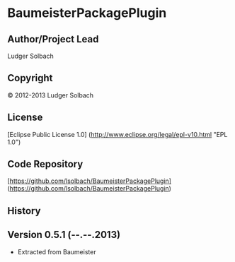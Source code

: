 BaumeisterPackagePlugin
==========================


Author/Project Lead
-------------------
Ludger Solbach

Copyright
---------
© 2012-2013 Ludger Solbach

License
-------
[Eclipse Public License 1.0] (http://www.eclipse.org/legal/epl-v10.html "EPL 1.0")

Code Repository
---------------
[https://github.com/lsolbach/BaumeisterPackagePlugin] (https://github.com/lsolbach/BaumeisterPackagePlugin)

History
-------

Version 0.5.1 (--.--.2013)
--------------------------
* Extracted from Baumeister

